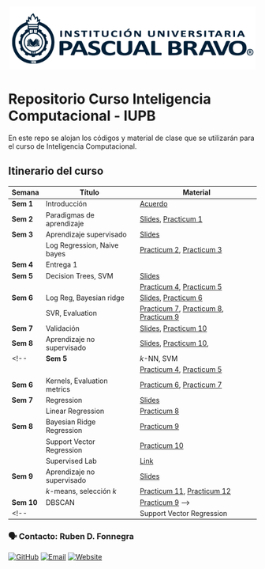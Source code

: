 
<center> <img src="Images/iupb_logo.png" width="500px"/> </center>


# Repositorio Curso Inteligencia Computacional - IUPB

En este repo se alojan los códigos y material de clase que se utilizarán para el curso de Inteligencia Computacional. 


## Itinerario del curso

| Semana | Título | Material |
|---|---|---|
| **Sem 1**  | Introducción | [Acuerdo](https://docs.google.com/spreadsheets/d/1UTLIdm1r4sKRy5x8larDZFBJaP_4qfNM/edit?usp=sharing&ouid=107921194674515097266&rtpof=true&sd=true)
| **Sem 2**  | Paradigmas de aprendizaje | [Slides](https://docs.google.com/presentation/d/1B4wBGexKpvu-p86_NcTSuF2H3iwDRd9sfpbdgkO8Ge8/edit?usp=sharing), [Practicum 1](https://github.com/rubenfonnegra/inteligencia_computacional/blob/master/Sem_2/Practicum_1.ipynb) 
| **Sem 3**  | Aprendizaje supervisado | [Slides](https://docs.google.com/presentation/d/1LXk-NZukENNsZK6zCxl61igACg7jgTttROvBJpxvzB0/edit?usp=sharing)
|            | Log Regression, Naive bayes | [Practicum 2](https://github.com/rubenfonnegra/inteligencia_computacional/blob/master/Sem_3/Logistic_Regression.ipynb), [Practicum 3](https://github.com/rubenfonnegra/inteligencia_computacional/blob/master/Sem_3/Naive_Bayes.ipynb)
| **Sem 4**  | Entrega 1
| **Sem 5**  | Decision Trees, SVM | [Slides](https://docs.google.com/presentation/d/1js6aJmwcObUDtUfXVSQULHk4iOpbR5nSmdBIJMI2D6w/edit?usp=sharing) 
|            | | [Practicum 4](https://github.com/rubenfonnegra/inteligencia_computacional/blob/master/Sem_5/SVM.ipynb), [Practicum 5](https://github.com/rubenfonnegra/inteligencia_computacional/blob/master/Sem_5/Desicion_tree.ipynb) 
| **Sem 6**  | Log Reg, Bayesian ridge | [Slides](https://docs.google.com/presentation/d/1hwhH1EByFCFW-1yyAVRlO-uXt5ktAw-acEpz5K169R8/edit?usp=sharing), [Practicum 6](https://github.com/rubenfonnegra/inteligencia_computacional/blob/master/Sem_6/XGBoost.ipynb)
|            | SVR, Evaluation | [Practicum 7](https://github.com/rubenfonnegra/inteligencia_computacional/blob/master/Sem_6/Linear_Reg.ipynb), [Practicum 8](https://github.com/rubenfonnegra/inteligencia_computacional/blob/master/Sem_6/Bayesian_Ridge.ipynb),  [Practicum 9](https://github.com/rubenfonnegra/inteligencia_computacional/blob/master/Sem_6/SVR.ipynb)
| **Sem 7**  | Validación | [Slides](https://docs.google.com/presentation/d/1jkVlrZ0EUNF3AkmeLH8uV7Sn0ApKa5T2Nkn85MVqXyw/edit?usp=sharing), [Practicum 10](https://github.com/rubenfonnegra/inteligencia_computacional/blob/master/Sem_7/Sup_Validation_Metrics.ipynb)
| **Sem 8**  | Aprendizaje no supervisado | [Slides](https://docs.google.com/presentation/d/1g5_LB-SSEy4jqcGG3-uOE4f-SzI-9X5b7frZT0V8slw/edit?usp=sharing), [Practicum 10](https://github.com/rubenfonnegra/inteligencia_computacional/blob/master/Sem_8/Unsupervised_Lab.ipynb), 
<!--| **Sem 5**  | $k$-NN, SVM | [Slides](https://docs.google.com/presentation/d/1js6aJmwcObUDtUfXVSQULHk4iOpbR5nSmdBIJMI2D6w/edit?usp=sharing) 
|            | | [Practicum 4](https://github.com/rubenfonnegra/inteligencia_computacional/blob/master/Sem_5/kNN.ipynb), [Practicum 5](https://github.com/rubenfonnegra/inteligencia_computacional/blob/master/Sem_5/SVM.ipynb)
| **Sem 6** | Kernels, Evaluation metrics | [Practicum 6](https://github.com/rubenfonnegra/inteligencia_computacional/blob/master/Sem_6/kernels_svm.ipynb), [Practicum 7](https://github.com/rubenfonnegra/inteligencia_computacional/blob/master/Sem_6/Classification_Metrics.ipynb)
| **Sem 7**  | Regression | [Slides](https://docs.google.com/presentation/d/1-gcPCbCaaiiEAzQB3rnUBEFy8SOCjIJmZu8gb50-pQQ/edit?usp=sharing)
|   | Linear Regression | [Practicum 8](https://github.com/rubenfonnegra/inteligencia_computacional/blob/master/Sem_7/Linear_Reg.ipynb)
| **Sem 8** | Bayesian Ridge Regression | [Practicum 9](https://github.com/rubenfonnegra/inteligencia_computacional/blob/master/Sem_8/Bayesian_Ridge.ipynb)
|           | Support Vector Regression | [Practicum 10](https://github.com/rubenfonnegra/inteligencia_computacional/blob/master/Sem_8/SVR.ipynb)
|           | Supervised Lab | [Link](https://github.com/rubenfonnegra/inteligencia_computacional/blob/master/Sem_9/Supervised_Lab.ipynb)
| **Sem 9** | Aprendizaje no supervisado | [Slides](https://docs.google.com/presentation/d/1hk5-9YLjPpvCBCq6pZxF_AvUgZwKH8TPDABAVZn8zxM/edit?usp=sharing)
|           | $k$-means, selección $k$ | [Practicum 11](https://github.com/rubenfonnegra/inteligencia_computacional/blob/master/Sem_9/k-means.ipynb), [Practicum 12](https://github.com/rubenfonnegra/inteligencia_computacional/blob/master/Sem_9/cluster_analysis.ipynb)
| **Sem 10** | DBSCAN | [Practicum 9](https://github.com/rubenfonnegra/inteligencia_computacional/blob/master/Sem_10/DBSCAN.ipynb) -->
<!-- |           | Support Vector Regression | [Practicum 10](https://github.com/rubenfonnegra/inteligencia_computacional/blob/master/Sem_8/SVR.ipynb) -->


<!-- | **Sem 6** | Clustering Jerárquico | [Link](https://docs.google.com/presentation/d/1XphOGfcw0bueFupyQtosTo5LL90sZ0dkJA32r4JiIYg/edit?usp=sharing), [Practicum 4](https://github.com/rubenfonnegra/analitica_datos/blob/master/Sem_6/Practicum_4.ipynb)
| **Sem 7**  | Paradigma Supervisado | [Link](https://docs.google.com/presentation/d/1I4cHCa8T4lMJbxHHbIRzySzkS2A_rfDb8gpnQ2oMoZE), [Practicum 5](https://github.com/rubenfonnegra/analitica_datos/blob/master/Sem_7/Practicum_5.ipynb)
| **Sem 8**  | Clasificación y regresión | [Practicum 6](https://github.com/rubenfonnegra/analitica_datos/blob/master/Sem_8/Practicum_6.ipynb)
| **Sem 9**  | Aplicaciones | [Practicum 7](https://github.com/rubenfonnegra/analitica_datos/blob/master/Sem_9/Practicum_7.ipynb)
| **Sem 10** | Aplicaciones | 
| **Sem 11** | Aplicaciones | 
|        | Neural Nets |  -->



### 🗣️ Contacto: Ruben D. Fonnegra

  [![GitHub](https://img.shields.io/badge/github-%23121011.svg?style=for-the-badge&logo=github&logoColor=white)](https://github.com/rubenfonnegra) 
  [![Email](https://img.shields.io/badge/Email-c14438?style=for-the-badge&logo=gmail&logoColor=white)](mailto:ruben.fonnegra@pascuabravo.edu.co "Connect via Email")
  [![Website](https://img.shields.io/badge/website-%230070D1.svg?style=for-the-badge&logo=About.me&logoColor=white)](https://rubenfonnegra.github.io/)
